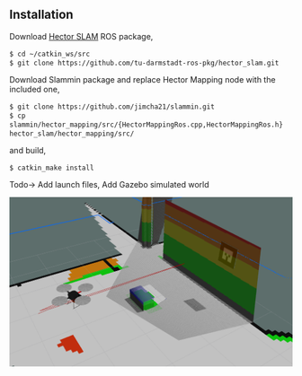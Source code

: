 ## Installation

Download [Hector SLAM](https://github.com/tu-darmstadt-ros-pkg/hector_slam) ROS package,

```
$ cd ~/catkin_ws/src
$ git clone https://github.com/tu-darmstadt-ros-pkg/hector_slam.git
```

Download Slammin package and replace Hector Mapping node with the included one,

```
$ git clone https://github.com/jimcha21/slammin.git
$ cp slammin/hector_mapping/src/{HectorMappingRos.cpp,HectorMappingRos.h} hector_slam/hector_mapping/src/
```
and build,
```
$ catkin_make install
```

Todo-> Add launch files, Add Gazebo simulated world

![GitHub Logo](131.png)
